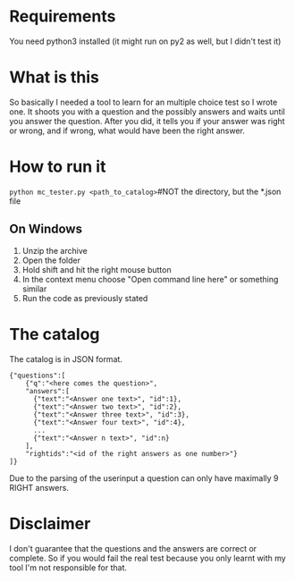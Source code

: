 # Requirements #
You need python3 installed (it might run on py2 as well, but I didn't test it)

# What is this #
So basically I needed a tool to learn for an multiple choice test so I wrote one. It shoots you with a question and the possibly answers and waits until you answer the question. After you did, it tells you if your answer was right or wrong, and if wrong, what would have been the right answer.

# How to run it #
`python mc_tester.py <path_to_catalog>`#NOT the directory, but the *.json file

## On Windows ##
1. Unzip the archive
2. Open the folder
3. Hold shift and hit the right mouse button
4. In the context menu choose "Open command line here" or something similar
5. Run the code as previously stated

# The catalog #
The catalog is in JSON format.
```
{"questions":[
    {"q":"<here comes the question>",
    "answers":[
      {"text":"<Answer one text>", "id":1},
      {"text":"<Answer two text>", "id":2},
      {"text":"<Answer three text>", "id":3},
      {"text":"<Answer four text>", "id":4},
      ...
      {"text":"<Answer n text>", "id":n}
    ],
    "rightids":"<id of the right answers as one number>"}
]}
```
Due to the parsing of the userinput a question can only have maximally 9 RIGHT answers.

# Disclaimer #
I don't guarantee that the questions and the answers are correct or complete. So if you would fail the real test because you only learnt with my tool I'm not responsible for that.
